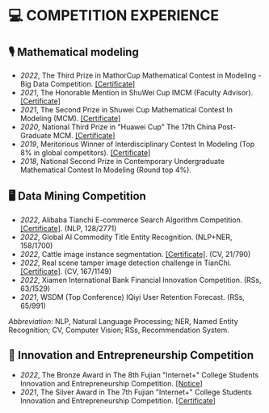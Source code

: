 # 💻 COMPETITION EXPERIENCE

## 🎙 Mathematical modeling
- *2022*, The Third Prize in MathorCup Mathematical Contest in Modeling - Big Data Competition. [\[Certificate\]](https://drive.google.com/file/d/1h1JiUrSpstzzNeO2ZZI3Jecczjqee4k7/view?usp=sharing)
- *2021*, The Honorable  Mention in ShuWei Cup IMCM (Faculty Advisor). [\[Certificate\]](https://drive.google.com/file/d/1DYGDHOs4y7_G5CJZSt-HtKkXj3yFGpWU/view?usp=sharing)
- *2021*, The Second Prize in Shuwei Cup Mathematical Contest In Modeling (MCM). [\[Certificate\]](https://drive.google.com/file/d/1EsEf4kvOo8mfO6XNtFDMPfMW3hFiYMng/view?usp=sharing)
- *2020*, National Third Prize in "Huawei Cup" The 17th China Post-Graduate MCM. [\[Certificate\]](https://drive.google.com/file/d/18ZNxM0dwu0zkgO0Tr6Ud69_Gq5HfSYBa/view?usp=sharing)
- *2019*, Meritorious Winner of Interdisciplinary Contest In Modeling (Top 8% in global competitors). [\[Certificate\]](https://drive.google.com/file/d/18ZNxM0dwu0zkgO0Tr6Ud69_Gq5HfSYBa/view?usp=sharing)
- *2018*, National Second Prize in Contemporary Undergraduate Mathematical Contest In Modeling (Round top 4%).

## 🖥️ Data Mining Competition
- *2022*, Alibaba Tianchi E-commerce Search Algorithm Competition. [\[Certificate\]](https://drive.google.com/file/d/1bMpn6l_laGjl_VEecycNWFTo6nIITXJJ/view?usp=sharing). (NLP, 128/2771)
- *2022*, Global AI Commodity Title Entity Recognition. (NLP+NER, 158/1700)
- *2022*, Cattle image instance segmentation. [\[Certificate\]](https://drive.google.com/file/d/1wuwPuE-ZgmUn6D0uYibVeP-S9G4-krz4/view?usp=sharing). (CV, 21/790)
- *2022*, Real scene tamper image detection challenge in TianChi. [\[Certificate\]](https://drive.google.com/file/d/18eq9Edqtdzy1Q2f4qDfUD-ujA4lqD2tB/view?usp=sharing). (CV, 167/1149)
- *2022*, Xiamen International Bank Financial Innovation Competition. (RSs, 63/1529)
- *2021*, WSDM (Top Conference) IQiyi User Retention Forecast. (RSs, 65/991)

*Abbreviation*: NLP, Natural Language Processing; NER, Named Entity Recognition; CV, Computer Vision; RSs, Recommendation System.

## 📱 Innovation and Entrepreneurship Competition
- *2022*, The Bronze Award in The 8th Fujian "Internet+" College Students Innovation and Entrepreneurship Competition. [\[Notice\]](http://jyt.fujian.gov.cn/xxgk/gggs/202208/t20220812_5974884.htm)
- *2021*, The Silver Award in The 7th Fujian "Internet+" College Students Innovation and Entrepreneurship Competition. [\[Certificate\]](https://drive.google.com/file/d/1a5TjE99s7KhaqYJyvaOlW36ZScykOP_h/view?usp=sharing)

